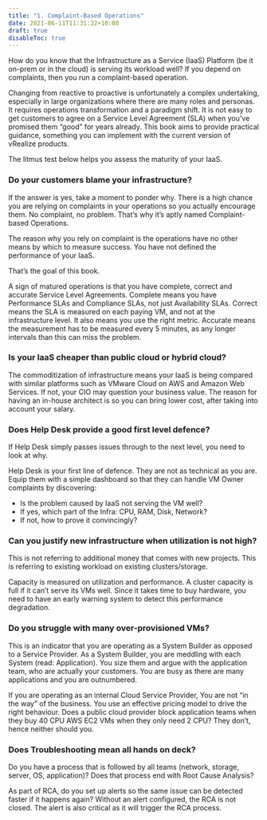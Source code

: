 ```yaml
---
title: "1. Complaint-Based Operations"
date: 2021-06-11T11:31:22+10:00
draft: true
disableToc: true
---
```


How do you know that the Infrastructure as a Service (IaaS) Platform (be it on-prem or in the cloud) is serving its workload well? If you depend on complaints, then you run a complaint-based operation.

Changing from reactive to proactive is unfortunately a complex undertaking, especially in large organizations where there are many roles and personas. It requires operations transformation and a paradigm shift. It is not easy to get customers to agree on a Service Level Agreement (SLA) when you’ve promised them “good” for years already. This book aims to provide practical guidance, something you can implement with the current version of vRealize products.

The litmus test below helps you assess the maturity of your IaaS.

### Do your customers blame your infrastructure?

If the answer is yes, take a moment to ponder why. There is a high chance you are relying on complaints in your operations so you actually encourage them. No complaint, no problem. That’s why it’s aptly named Complaint-based Operations.

The reason why you rely on complaint is the operations have no other means by which to measure success. You have not defined the performance of your IaaS. 

That’s the goal of this book.

A sign of matured operations is that you have complete, correct and accurate Service Level Agreements. Complete means you have Performance SLAs and Compliance SLAs, not just Availability SLAs. Correct means the SLA is measured on each paying VM, and not at the infrastructure level. It also means you use the right metric. Accurate means the measurement has to be measured every 5 minutes, as any longer intervals than this can miss the problem.

### Is your IaaS cheaper than public cloud or hybrid cloud?

The commoditization of infrastructure means your IaaS is being compared with similar platforms such as VMware Cloud on AWS and Amazon Web Services.
If not, your CIO may question your business value. The reason for having an in-house architect is so you can bring lower cost, after taking into account your salary.

### Does Help Desk provide a good first level defence?

If Help Desk simply passes issues through to the next level, you need to look at why.

Help Desk is your first line of defence. They are not as technical as you are. Equip them with a simple dashboard so that they can handle VM Owner complaints by discovering: 

- Is the problem caused by IaaS not serving the VM well?
- If yes, which part of the Infra: CPU, RAM, Disk, Network?
- If not, how to prove it convincingly?

### Can you justify new infrastructure when utilization is not high? 

This is not referring to additional money that comes with new projects. This is referring to existing workload on existing clusters/storage.

Capacity is measured on utilization and performance. A cluster capacity is full if it can’t serve its VMs well. Since it takes time to buy hardware, you need to have an early warning system to detect this performance degradation.

### Do you struggle with many over-provisioned VMs?

This is an indicator that you are operating as a System Builder as opposed to a Service Provider. As a System Builder, you are meddling with each System (read: Application). You size them and argue with the application team, who are actually your customers. You are busy as there are many applications and you are outnumbered. 

If you are operating as an internal Cloud Service Provider, You are not “in the way” of the business. You use an effective pricing model to drive the right behaviour. Does a public cloud provider block application teams when they buy 40 CPU AWS EC2 VMs when they only need 2 CPU? They don’t, hence neither should you.

### Does Troubleshooting mean all hands on deck?

Do you have a process that is followed by all teams (network, storage, server, OS, application)? Does that process end with Root Cause Analysis?

As part of RCA, do you set up alerts so the same issue can be detected faster if it happens again? Without an alert configured, the RCA is not closed. The alert is also critical as it will trigger the RCA process. 
